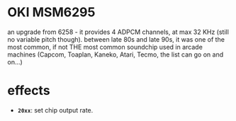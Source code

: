 # OKI MSM6295

an upgrade from 6258 - it provides 4 ADPCM channels, at max 32 KHz (still no variable pitch though). between late 80s and late 90s, it was one of the most common, if not THE most common soundchip used in arcade machines (Capcom, Toaplan, Kaneko, Atari, Tecmo, the list can go on and on...)

# effects

- **`20xx`**: set chip output rate.
